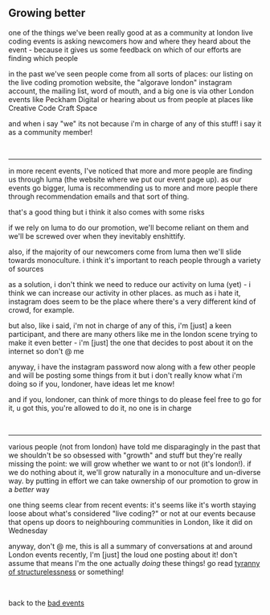 ## Growing better

one of the things we've been really good at as a community at london live coding events is asking newcomers how and where they heard about the event - because it gives us some feedback on which of our efforts are finding which people

in the past we've seen people come from all sorts of places: our listing on the live coding promotion website, the "algorave london" instagram account, the mailing list, word of mouth, and a big one is via other London events like Peckham Digital or hearing about us from people at places like Creative Code Craft Space

and when i say "we" its not because i'm in charge of any of this stuff! i say it as a community member!

<br>

---

in more recent events, I've noticed that more and more people are finding us through luma (the website where we put our event page up). as our events go bigger, luma is recommending us to more and more people there through recommendation emails and that sort of thing.

that's a good thing but i think it also comes with some risks

if we rely on luma to do our promotion, we'll become reliant on them and we'll be screwed over when they inevitably enshittify.

also, if the majority of our newcomers come from luma then we'll slide towards monoculture. i think it's important to reach people through a variety of sources

as a solution, i don't think we need to reduce our activity on luma (yet) - i think we can increase our activity in other places. as much as i hate it, instagram does seem to be the place where there's a very different kind of crowd, for example.

but also, like i said, i'm not in charge of any of this, i'm [just] a keen participant, and there are many others like me in the london scene trying to make it even better - i'm [just] the one that decides to post about it on the internet so don't @ me

anyway, i have the instagram password now along with a few other people and will be posting some things from it but i don't really know what i'm doing so if you, londoner, have ideas let me know!

and if you, londoner, can think of more things to do please feel free to go for it, u got this, you're allowed to do it, no one is in charge

<br>

---

various people (not from london) have told me disparagingly in the past that we shouldn't be so obsessed with "growth" and stuff but they're really missing the point: we will grow whether we want to or not (it's london!). if we do nothing about it, we'll grow naturally in a monoculture and un-diverse way. by putting in effort we can take ownership of our promotion to grow in a *better* way

one thing seems clear from recent events: it's seems like it's worth staying loose about what's considered "live coding?" or not at our events because that opens up doors to neighbouring communities in London, like it did on Wednesday

anyway, don't @ me, this is all a summary of conversations at and around London events recently, I'm [just] the loud one posting about it! don't assume that means I'm the one actually *doing* these things! go read [tyranny of structurelessness](https://mas.to/@TodePond/114848049540141585) or something!

<br>

back to the [bad events](https://badlondon.events)
